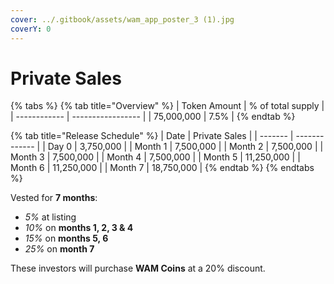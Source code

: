 ```yaml
---
cover: ../.gitbook/assets/wam_app_poster_3 (1).jpg
coverY: 0
---
```


# Private Sales

{% tabs %}
{% tab title="Overview" %}
| Token Amount | % of total supply |
| ------------ | ----------------- |
| 75,000,000   | 7.5%              |
{% endtab %}

{% tab title="Release Schedule" %}
| Date    | Private Sales |
| ------- | ------------- |
| Day 0   | 3,750,000     |
| Month 1 | 7,500,000     |
| Month 2 | 7,500,000     |
| Month 3 | 7,500,000     |
| Month 4 | 7,500,000     |
| Month 5 | 11,250,000    |
| Month 6 | 11,250,000    |
| Month 7 | 18,750,000    |
{% endtab %}
{% endtabs %}

Vested for **7 months**:

* _5%_ at listing&#x20;
* _10%_ on **months 1, 2, 3 & 4**
* _15%_ on **months 5, 6**
* _25%_ on **month 7**

These investors will purchase **WAM Coins** at a 20% discount.
